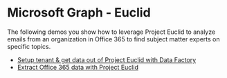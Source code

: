# Microsoft Graph - Euclid

The following demos you show how to leverage Project Euclid to analyze emails from an organization in Office 365 to find subject matter experts on specific topics.

* [Setup tenant & get data out of Project Euclid with Data Factory](./01-setup)
* [Extract Office 365 data with Project Euclid](./02-extract)
